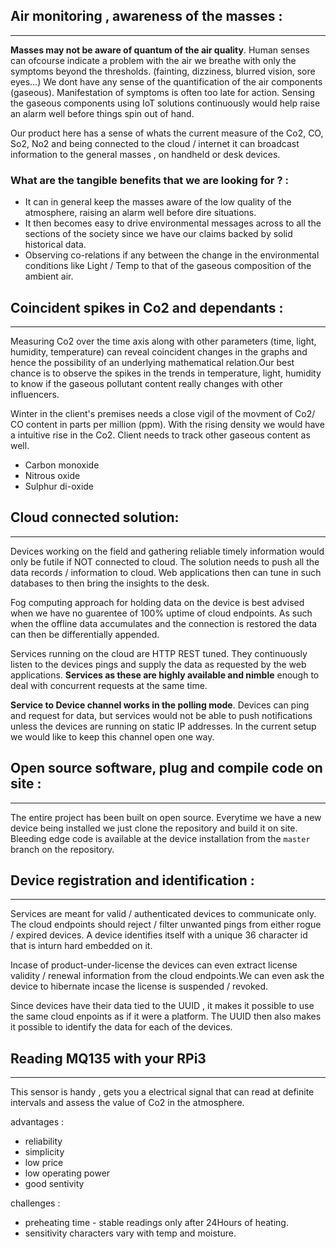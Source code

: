 <!-- Making the reader aware of the problem statement and the KPIs that need be monitored. -->
## Air monitoring , awareness of the masses :
****
**Masses may not be aware of quantum of the air quality**. Human senses can ofcourse indicate a problem with the air we breathe with only the symptoms beyond the thresholds. (fainting, dizziness, blurred vision, sore eyes...) We dont have any sense of the quantification of the air components (gaseous). Manifestation of symptoms is often too late for action. Sensing the gaseous components using IoT solutions continuously would help raise an alarm well before things spin out of hand.

Our product here has a sense of whats the current measure of the Co2, CO, So2, No2 and being connected to the cloud / internet it can broadcast information to the general masses , on handheld or desk devices.

### What are the tangible benefits that we are looking for ? :

- It can in general keep the masses aware of the low quality of the atmosphere, raising an alarm well before dire situations.
- It then becomes easy to drive environmental messages across to all the sections of the society since we have our claims backed by solid historical data.
- Observing co-relations if any between the change in the environmental conditions like Light / Temp to that of the gaseous composition of the ambient air.

## Coincident spikes in Co2 and dependants :
****

Measuring Co2 over the time axis along with other parameters (time, light, humidity, temperature) can reveal coincident changes in the graphs and hence the possibility of an underlying mathematical relation.Our best chance is to observe the spikes in the trends  in temperature,  light, humidity to know if the gaseous pollutant content really changes with other influencers.

Winter in the client's premises needs a close vigil of the movment of Co2/ CO content in parts per million (ppm). With the rising density we would have a intuitive rise in the Co2. Client needs to track other gaseous content as well.

- Carbon monoxide
- Nitrous oxide
- Sulphur di-oxide

<!-- this section gives the problem statement and how the system works on a very high level -->
## Cloud connected solution:
****
Devices working on the field and gathering reliable timely information would only be futile if NOT connected to cloud. The solution needs to push all the data records / information to cloud.
Web applications then can tune in such databases to then bring the insights to the desk.

Fog computing approach for holding data on the device is best advised when we have no guarentee of 100% uptime of cloud endpoints. As such when the offline data accumulates and the connection is restored the data can then be differentially appended.

Services running on the cloud are HTTP REST tuned. They continuously listen to the devices pings and supply the data as requested by the web applications. **Services as these are highly available and nimble** enough to deal with concurrent requests at the same time.

**Service to Device channel works in the polling mode**. Devices can ping and request for data, but services would not be able to push notifications unless the devices are running on static IP addresses. In the current setup we would like to keep this channel open one way.


## Open source software, plug and compile code on site :
****

The entire project has been built on open source. Everytime we have a new device being installed we just clone the repository and build it on site. Bleeding edge code is available at the device installation from the `master` branch on the repository.


## Device registration and identification :
****

Services are meant for valid / authenticated devices to communicate only. The cloud endpoints should reject / filter unwanted pings from either rogue / expired devices. A device identifies itself with a unique 36 character id that is inturn hard embedded on it.

Incase of product-under-license the devices can even extract license validity / renewal information from the cloud endpoints.We can even ask the device to hibernate incase the license is suspended / revoked.

Since devices have their data tied to the UUID , it makes it possible to use the same cloud enpoints as if it were a platform. The UUID then also makes it possible to identify the data for each of the devices.


<!-- this section  is way too technical to be put out here -->
## Reading MQ135 with your RPi3
****

This sensor is handy , gets you a electrical signal that can read at definite intervals and assess the value of Co2 in the atmosphere.

advantages :
- reliability
- simplicity
- low price
- low operating power
- good sentivity

challenges :
- preheating time - stable readings only after 24Hours of heating.
- sensitivity characters vary with temp and moisture.
